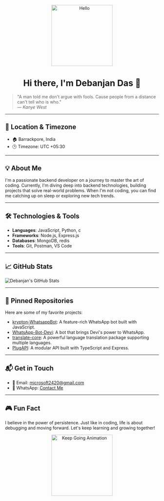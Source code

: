 <p align="center">
  <img src="https://media.giphy.com/media/26tn33aiTi1jkl6H6/giphy.gif" width="200" alt="Hello" />
</p>

<h1 align="center">Hi there, I'm Debanjan Das 👋</h1>

> "A man told me don't argue with fools. Cause people from a distance can't tell who is who."  
> — *Kanye West*

---

## 📍 Location & Timezone

- 🏠 Barrackpore, India  
- 🕒 Timezone: UTC +05:30

---

## 💡 About Me

I'm a passionate backend developer on a journey to master the art of coding. Currently, I'm diving deep into backend technologies, building projects that solve real-world problems. When I'm not coding, you can find me catching up on sleep or exploring new tech trends.

---

## 🛠️ Technologies & Tools

- **Languages**: JavaScript, Python, c  
- **Frameworks**: Node.js, Express.js 
- **Databases**: MongoDB, redis
- **Tools**: Git, Postman, VS Code 

---

## 📈 GitHub Stats

![Debanjan's GitHub Stats](https://github-readme-stats.vercel.app/api?username=Debanjan2007&show_icons=true&hide_title=true&count_private=true&hide=prs&theme=radical)

---

## 📌 Pinned Repositories

Here are some of my favorite projects:

- [krypton-WhatsappBot](https://github.com/Debanjan2007/krypton-WhatsappBot): A feature-rich WhatsApp bot built with JavaScript.
- [WhatsApp-Bot-Devi](https://github.com/Debanjan2007/WhatsApp-Bot-Devi): A bot that brings Devi's power to WhatsApp.
- [translate-core](https://github.com/Debanjan2007/translate-core): A powerful language translation package supporting multiple languages.
- [PlugAPI](https://github.com/Debanjan2007/PlugAPI): A modular API built with TypeScript and Express.

---

## 📬 Get in Touch

- 📧 Email: microsoft2420@gmail.com
- 📱 WhatsApp: [Contact Me](https://wa.me/918420239317)  

---

## 🎮 Fun Fact

I believe in the power of persistence. Just like in coding, life is about debugging and moving forward. Let's keep learning and growing together!

<p align="center">
  <img src="https://media.giphy.com/media/3o6ZtaO9BZHcOjmErm/giphy.gif" width="200" alt="Keep Going Animation" />
</p>
